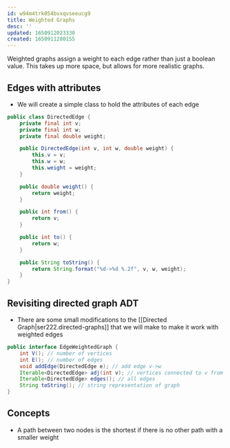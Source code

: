 ```yaml
---
id: w94m4trk054bvxqvseeucg9
title: Weighted Graphs
desc: ''
updated: 1650912023330
created: 1650911280155
---
```


Weighted graphs assign a weight to each edge rather than just a boolean value. This takes up more space, but allows for more realistic graphs.

## Edges with attributes

- We will create a simple class to hold the attributes of each edge

```java
public class DirectedEdge {
    private final int v;
    private final int w;
    private final double weight;

    public DirectedEdge(int v, int w, double weight) {
        this.v = v;
        this.w = w;
        this.weight = weight;
    }

    public double weight() {
        return weight;
    }

    public int from() {
        return v;
    }

    public int to() {
        return w;
    }

    public String toString() {
        return String.format("%d->%d %.2f", v, w, weight);
    }
}
```

## Revisiting directed graph ADT

- There are some small modifications to the [[Directed Graph|ser222.directed-graphs]] that we will make to make it work with weighted edges

```java
public interface EdgeWeightedGraph {
    int V(); // number of vertices
    int E(); // number of edges
    void addEdge(DirectedEdge e); // add edge v->w
    Iterable<DirectedEdge> adj(int v); // vertices connected to v from edges v->x
    Iterable<DirectedEdge> edges(); // all edges
    String toString(); // string representation of graph
}
```

## Concepts

- A path between two nodes is the shortest if there is no other path with a smaller weight